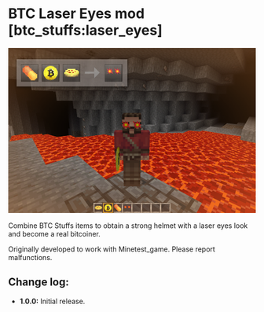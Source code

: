 # BTC Laser Eyes mod [btc_stuffs:laser_eyes]

<img src="screenshot.png" alt="Screenshot" width="680" height="auto">

Combine BTC Stuffs items to obtain a strong helmet with a laser eyes look and become a real bitcoiner.

Originally developed to work with Minetest_game. Please report malfunctions.


## Change log:

- **1.0.0:** Initial release.



